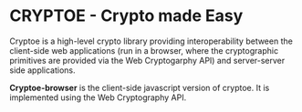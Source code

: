 # CRYPTOE - Crypto made Easy

Cryptoe is a high-level crypto library providing 
interoperability between the client-side web applications (run
in a browser, where the cryptographic primitives are provided via
the Web Cryptogarphy API) and server-server side applications.

**Cryptoe-browser** is the client-side javascript version of
cryptoe. It is implemented using the Web Cryptography API.
